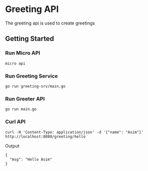 # Greeting API

The greeting api is used to create greetings

## Getting Started

### Run Micro API

```shell
micro api
```

### Run Greeting Service

```shell
go run greeting-srv/main.go
```

### Run Greeter API

```shell
go run main.go
```

### Curl API

```shell
curl -H 'Content-Type: application/json' -d '{"name": "Asim"}' http://localhost:8080/greeting/hello
```

Output

```
{
  "msg": "Hello Asim"
}
```
